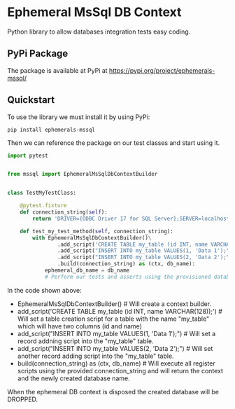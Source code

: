 # Ephemeral MsSql DB Context

Python library to allow databases integration tests easy coding.

## PyPi Package

The package is available at PyPi at https://pypi.org/project/ephemerals-mssql/

## Quickstart

To use the library we must install it by using PyPi:

```shell
pip install ephemerals-mssql
```

Then we can reference the package on our test classes and start using it.

```python
import pytest


from mssql import EphemeralMsSqlDbContextBuilder


class TestMyTestClass:

    @pytest.fixture
    def connection_string(self):
        return 'DRIVER={ODBC Driver 17 for SQL Server};SERVER=localhost;UID=my-user;PWD=my-New-pwd;'

    def test_my_test_method(self, connection_string):
        with EphemeralMsSqlDbContextBuilder()\
                .add_script('CREATE TABLE my_table (id INT, name VARCHAR(128));') \
                .add_script("INSERT INTO my_table VALUES(1, 'Data 1');") \
                .add_script("INSERT INTO my_table VALUES(2, 'Data 2');") \
                .build(connection_string) as (ctx, db_name):
            ephemeral_db_name = db_name
            # Perform our tests and asserts using the provisioned database
```

In the code shown above:

- EphemeralMsSqlDbContextBuilder() # Will create a context builder.
- add_script('CREATE TABLE my_table (id INT, name VARCHAR(128));') # Will set a table creation script for a table with the name "my_table" which will have two columns (id and name)
- add_script("INSERT INTO my_table VALUES(1, 'Data 1');") # Will set a record addning script into the "my_table" table.
- add_script("INSERT INTO my_table VALUES(2, 'Data 2');") # Will set another record adding script into the "my_table" table.
- build(connection_string) as (ctx, db_name) # Will execute all register scripts using the provided connection_string and will return the context and the newly created database name.

When the ephemeral DB context is disposed the created database will be DROPPED.
